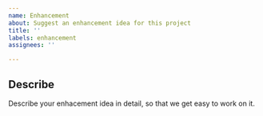 ```yaml
---
name: Enhancement
about: Suggest an enhancement idea for this project
title: ''
labels: enhancement
assignees: ''

---
```


## Describe

Describe your enhacement idea in detail, so that we get easy to work on it.
